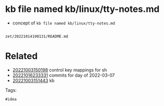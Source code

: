 # kb file named kb/linux/tty-notes.md

- concept of `kb file named kb/linux/tty-notes.md`

```
```

` zet/20221014190131/README.md `

# Related

- [20221003150198](/zet/20221003150198/README.md) control key mappings for sh
- [20221016233331](/zet/20221016233331/README.md) commits for day of 2022-03-07
- [20221003151443](/zet/20221003151443/README.md) kb

Tags:

    #idea
